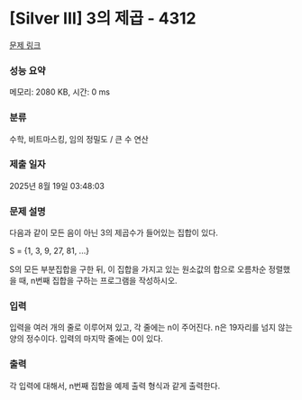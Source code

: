 # [Silver III] 3의 제곱 - 4312 

[문제 링크](https://www.acmicpc.net/problem/4312) 

### 성능 요약

메모리: 2080 KB, 시간: 0 ms

### 분류

수학, 비트마스킹, 임의 정밀도 / 큰 수 연산

### 제출 일자

2025년 8월 19일 03:48:03

### 문제 설명

<p>
	다음과 같이 모든 음이 아닌 3의 제곱수가 들어있는 집합이 있다.</p>

<p>
	S = {1, 3, 9, 27, 81, ...}</p>

<p>
	S의 모든 부분집합을 구한 뒤, 이 집합을 가지고 있는 원소값의 합으로 오름차순 정렬했을 때, n번째 집합을 구하는 프로그램을 작성하시오.</p>

### 입력 

 <p>
	입력을 여러 개의 줄로 이루어져 있고, 각 줄에는 n이 주어진다. n은 19자리를 넘지 않는 양의 정수이다. 입력의 마지막 줄에는 0이 있다. </p>

### 출력 

 <p>
	각 입력에 대해서, n번째 집합을 예제 출력 형식과 같게 출력한다.</p>

